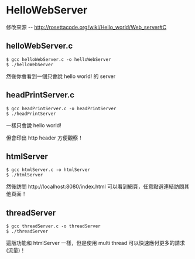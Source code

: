 # HelloWebServer

修改來源 -- http://rosettacode.org/wiki/Hello_world/Web_server#C


## helloWebServer.c

```
$ gcc helloWebServer.c -o helloWebServer
$ ./helloWebServer
```

然後你會看到一個只會說 hello world! 的 server

## headPrintServer.c

```
$ gcc headPrintServer.c -o headPrintServer
$ ./headPrintServer
```

一樣只會說 hello world! 

但會印出 http header 方便觀察！

## htmlServer

```
$ gcc htmlServer.c -o htmlServer
$ ./htmlServer
```

然後訪問 http://localhost:8080/index.html 可以看到網頁，任意點選連結訪問其他頁面！

## threadServer

```
$ gcc threadServer.c -o threadServer
$ ./threadServer
```

這版功能和 htmlServer 一樣，但是使用 multi thread 可以快速應付更多的請求 (流量)！

